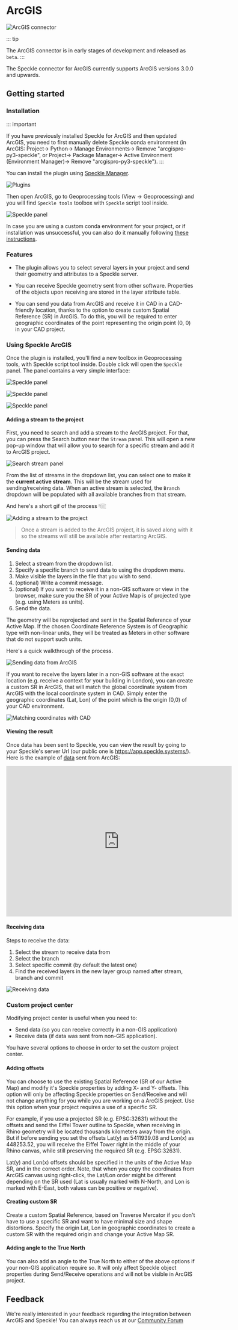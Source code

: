 # ArcGIS

![ArcGIS connector](./img-arcgis/arcgis-main.png)

::: tip

The ArcGIS connector is in early stages of development and released as `beta`.
:::

The Speckle connector for ArcGIS currently supports ArcGIS versions 3.0.0 and upwards.

## Getting started

### Installation

::: important

If you have previously installed Speckle for ArcGIS and then updated ArcGIS, you need to first manually delete Speckle conda environment (in ArcGIS: Project-> Python-> Manage Environments-> Remove "arcgispro-py3-speckle", or Project-> Package Manager-> Active Environment (Environment Manager)-> Remove "arcgispro-py3-speckle").
:::

You can install the plugin using [Speckle Manager](https://speckle.systems/download/).

![Plugins](./img-arcgis/arcgis-speckle-manager.png)


Then open ArcGIS, go to Geoprocessing tools (View -> Geoprocessing) and you will find `Speckle tools` toolbox with `Speckle` script tool inside. 

![Speckle panel](./img-arcgis/arcgis-geoprocessing.png)

In case you are using a custom conda environment for your project, or if installation was unsuccessful, you can also do it manually following [these instructions](https://github.com/specklesystems/speckle-arcgis/tree/main/speckle_arcgis_installer).


### Features

 - The plugin allows you to select several layers in your project and send their geometry and attributes to a Speckle server.

 - You can receive Speckle geometry sent from other software. Properties of the objects upon receiving are stored in the layer attribute table.

 - You can send you data from ArcGIS and receive it in CAD in a CAD-friendly location, thanks to the option to create custom Spatial Reference (SR) in ArcGIS. To do this, you will be required to enter geographic coordinates of the point representing the origin point (0, 0) in your CAD project.

### Using Speckle ArcGIS

Once the plugin is installed, you'll find a new toolbox in Geoprocessing tools, with Speckle script tool inside. Double click will open the `Speckle` panel. The panel contains a very simple interface: 

![Speckle panel](./img-arcgis/arcgis-ui0.png)

![Speckle panel](./img-arcgis/arcgis-add-streams.png)

![Speckle panel](./img-arcgis/arcgis-create-sr.png)

#### Adding a stream to the project

First, you need to search and add a stream to the ArcGIS project. For that, you can press the Search button near the `Stream` panel. This will open a new pop-up window that will allow you to search for a specific stream and add it to ArcGIS project.

![Search stream panel](./img-qgis/add_stream_img.png)

From the list of streams in the dropdown list, you can select one to make it the **current active stream**. This will be the stream used for sending/receiving data. When an active stream is selected, the `Branch` dropdown will be populated with all available branches from that stream.

And here's a short gif of the process 👇🏼

![Adding a stream to the project](./img-qgis/add_stream_gif.gif)

> Once a stream is added to the ArcGIS project, it is saved along with it so the streams will still be available after restarting ArcGIS.


#### Sending data


1. Select a stream from the dropdown list.
2. Specify a specific branch to send data to using the dropdown menu.
3. Make visible the layers in the file that you wish to send.
4. (optional) Write a commit message.
5. (optional) If you want to receive it in a non-GIS software or view in the browser, make sure you the SR of your Active Map is of projected type (e.g. using Meters as units).
5. Send the data.

The geometry will be reprojected and sent in the Spatial Reference of your Active Map. If the chosen Coordinate Reference System is of Geographic type with non-linear units, they will be treated as Meters in other software that do not support such units.

Here's a quick walkthrough of the process.

![Sending data from ArcGIS](./img-qgis/send.gif)

If you want to receive the layers later in a non-GIS software at the exact location (e.g. receive a context for your building in London), you can create a custom SR in ArcGIS, that will match the global coordinate system from ArcGIS with the local coordinate system in CAD. Simply enter the geographic coordinates (Lat, Lon) of the point which is the origin (0,0) of your CAD environment. 

![Matching coordinates with CAD](./img-qgis/custom_crs.gif)

#### Viewing the result

Once data has been sent to Speckle, you can view the result by going to your Speckle's server Url (our public one is https://app.speckle.systems/). Here is the example of [data](https://www.diva-gis.org/gdata) sent from ArcGIS: 

<iframe title="Speckle" src="https://app.speckle.systems/projects/55a29f3e9d/models/e9f320ca1c@1f8b3ca162#embed=%7B%22isEnabled%22%3Atrue%7D" width="600" height="400" frameborder="0"></iframe>

#### Receiving data

Steps to receive the data:

1. Select the stream to receive data from
2. Select the branch
3. Select specific commit (by default the latest one)
4. Find the received layers in the new layer group named after stream, branch and commit

![Receiving data](./img-qgis/receive.gif)


### Custom project center
Modifying project center is useful when you need to: 
 - Send data (so you can receive correctly in a non-GIS application)
 - Receive data (if data was sent from non-GIS application).

You have several options to choose in order to set the custom project center. 

#### Adding offsets
You can choose to use the existing Spatial Reference (SR of our Active Map) and modify it's Speckle properties by adding X- and Y- offsets. This option will only be affecting Speckle properties on Send/Receive and will not change anything for you while you are working on a ArcGIS project. Use this option when your project requires a use of a specific SR. 

For example, if you use a projected SR (e.g. EPSG:32631) without the offsets and send the Eiffel Tower outline to Speckle, when receiving in Rhino geometry will be located thousands kilometers away from the origin. But if before sending you set the offsets Lat(y) as 5411939.08 and Lon(x) as 448253.52, you will receive the Eiffel Tower right in the middle of your Rhino canvas, while still preserving the required SR (e.g. EPSG:32631). 

Lat(y) and Lon(x) offsets should be specified in the units of the Active Map SR, and in the correct order. Note, that when you copy the coordinates from ArcGIS canvas using right-click, the Lat/Lon order might be different depending on the SR used (Lat is usually marked with N-North, and Lon is marked with E-East, both values can be positive or negative). 

#### Creating custom SR
Create a custom Spatial Reference, based on Traverse Mercator if you don't have to use a specific SR and want to have minimal size and shape distortions. Specify the origin Lat, Lon in geographic coordinates to create a custom SR with the required origin and change your Active Map SR. 

#### Adding angle to the True North
You can also add an angle to the True North to either of the above options if your non-GIS application require so. It will only affect Speckle object properties during Send/Receive operations and will not be visible in ArcGIS project.


## Feedback

We're really interested in your feedback regarding the integration between ArcGIS and Speckle! You can always reach us at our [Community Forum](https://speckle.community)
